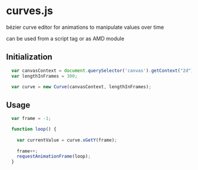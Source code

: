 # curves.js
bézier curve editor for animations to manipulate values over time

can be used from a script tag or as AMD module

Initialization
--------------
```js
  var canvasContext = document.querySelector('canvas').getContext("2d");
  var lengthInFrames = 300;

  var curve = new Curve(canvasContext, lengthInFrames);
```

Usage
-----
```js
  var frame = -1;

  function loop() {
    
    var currentValue = curve.xGetY(frame);
    
    frame++;
    requestAnimationFrame(loop);
  }
```

